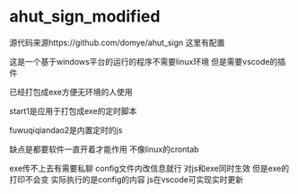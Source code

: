 # ahut_sign_modified
源代码来源https://github.com/domye/ahut_sign 这里有配置

这是一个基于windows平台的运行的程序不需要linux环境 但是需要vscode的插件 

已经打包成exe方便无环境的人使用

start1是应用于打包成exe的定时脚本

fuwuqiqiandao2是内置定时的js

缺点是都要软件一直开着才能作用 不像linux的crontab

exe传不上去有需要私聊 config文件内改信息就行 对js和exe同时生效 但是exe的打印不会变 实际执行的是config的内容 js在vscode可实现实时更新
